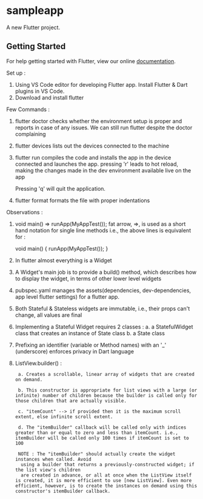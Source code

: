 # sampleapp

A new Flutter project.

## Getting Started

For help getting started with Flutter, view our online
[documentation](https://flutter.io/).

Set up :
1. Using VS Code editor for developing Flutter app. Install Flutter & Dart plugins in VS Code.
2. Download and install flutter

Few Commands :
1. flutter doctor
    checks whether the environment setup is proper and reports in case of any issues. We can still run flutter despite the doctor complaining

2. flutter devices
    lists out the devices connected to the machine

3. flutter run
    compiles the code and installs the app in the device connected and launches the app.
    pressing 'r' leads to hot reload, making the changes made in the dev environment available live on the app

    Pressing 'q' will quit the application.

4. flutter format <fileName>
    formats the file with proper indentations


Observations :

1. void main() => runApp(MyAppTest());
    fat arrow, =>, is used as a short hand notation for single line methods
    i.e., the above lines is equivalent for :

    void main() {
        runApp(MyAppTest());
    }

2. In flutter almost everything is a Widget

3. A Widget's main job is to provide a build() method, which describes how to display the widget, in terms of other lower level widgets 

4. pubspec.yaml manages the assets(dependencies, dev-dependencies, app level flutter settings) for a flutter app.

5. Both Stateful & Stateless widgets are immutable, i.e., their props can't change, all values are final

6. Implementing a Stateful Widget requires 2 classes :
    a. a StatefulWidget class that creates an instance of State class
    b. a State class

7. Prefixing an identifier (variable or Method names) with an '_' (underscore) enforces privacy in Dart language

8. ListView.builder() :

        a. Creates a scrollable, linear array of widgets that are created on demand.

        b. This constructor is appropriate for list views with a large (or infinite) number of children because the builder is called only for those children that are actually visible.

        c. "itemCount" --> if provided then it is the maximum scroll extent, else infinite scroll extent.

        d. The "itemBuilder" callback will be called only with indices greater than or equal to zero and less than itemCount. i.e., itemBuilder will be called only 100 times if itemCount is set to 100

        NOTE : The "itemBuilder" should actually create the widget instances when called. Avoid
         using a builder that returns a previously-constructed widget; if the list view's children
         are created in advance, or all at once when the ListView itself is created, it is more efficient to use [new ListView]. Even more efficient, however, is to create the instances on demand using this constructor's itemBuilder callback.

